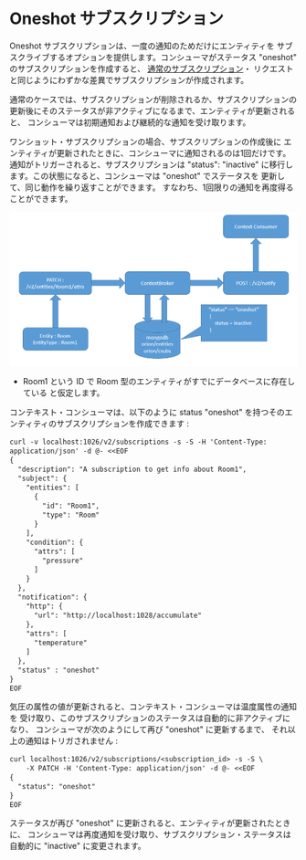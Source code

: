 # Oneshot サブスクリプション

Oneshot サブスクリプションは、一度の通知のためだけにエンティティを
サブスクライブするオプションを提供します。コンシューマがステータス
"oneshot" のサブスクリプションを作成すると、
[通常のサブスクリプション](walkthrough_apiv2.md#subscriptions)・
リクエストと同じようにわずかな差異でサブスクリプションが作成されます。

通常のケースでは、サブスクリプションが削除されるか、サブスクリプションの
更新後にそのステータスが非アクティブになるまで、エンティティが更新されると、
コンシューマは初期通知および継続的な通知を受け取ります。

ワンショット・サブスクリプションの場合、サブスクリプションの作成後に
エンティティが更新されたときに、コンシューマに通知されるのは1回だけです。
通知がトリガーされると、サブスクリプションは "status": "inactive"
に移行します。この状態になると、コンシューマは "oneshot" でステータスを
更新して、同じ動作を繰り返すことができます。
すなわち、1回限りの通知を再度得ることができます。

![](../../manuals/user/oneshot_subscription.png "oneshot_subscription.png")

* Room1 という ID で Room 型のエンティティがすでにデータベースに存在している
  と仮定します。

コンテキスト・コンシューマは、以下のように status "oneshot"
を持つそのエンティティのサブスクリプションを作成できます :

```
curl -v localhost:1026/v2/subscriptions -s -S -H 'Content-Type: application/json' -d @- <<EOF
{
  "description": "A subscription to get info about Room1",
  "subject": {
    "entities": [
      {
        "id": "Room1",
        "type": "Room"
      }
    ],
    "condition": {
      "attrs": [
        "pressure"
      ]
    }
  },
  "notification": {
    "http": {
      "url": "http://localhost:1028/accumulate"
    },
    "attrs": [
      "temperature"
    ]
  },
  "status" : "oneshot"
}
EOF
```

気圧の属性の値が更新されると、コンテキスト・コンシューマは温度属性の通知を
受け取り、このサブスクリプションのステータスは自動的に非アクティブになり、
コンシューマが次のようにして再び "oneshot" に更新するまで、
それ以上の通知はトリガされません :

```
curl localhost:1026/v2/subscriptions/<subscription_id> -s -S \
    -X PATCH -H 'Content-Type: application/json' -d @- <<EOF
{
  "status": "oneshot"
}
EOF
```

ステータスが再び "oneshot" に更新されると、エンティティが更新されたときに、
コンシューマは再度通知を受け取り、サブスクリプション・ステータスは自動的に
"inactive" に変更されます。
